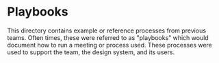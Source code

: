 # Playbooks

This directory contains example or reference processes from previous teams. Often times, these were referred to as "playbooks" which would document how to run a meeting or process used. These processes were used to support the team, the design system, and its users.
